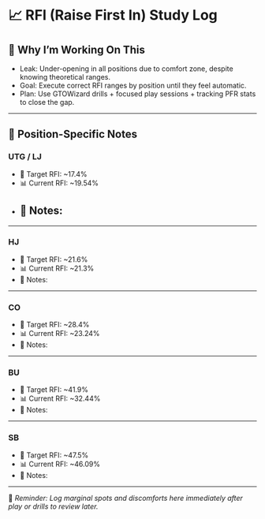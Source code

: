# 📈 RFI (Raise First In) Study Log

## 🔷 Why I’m Working On This

- Leak: Under-opening in all positions due to comfort zone, despite knowing theoretical ranges.
- Goal: Execute correct RFI ranges by position until they feel automatic.
- Plan: Use GTOWizard drills + focused play sessions + tracking PFR stats to close the gap.

---

## 🔷 Position-Specific Notes

### UTG / LJ
- 🎯 Target RFI: ~17.4%
- 📊 Current RFI: ~19.54%
- 📝 Notes:
  - 

---

### HJ
- 🎯 Target RFI: ~21.6%
- 📊 Current RFI: ~21.3%
- 📝 Notes:
  

---

### CO
- 🎯 Target RFI: ~28.4%
- 📊 Current RFI: ~23.24%
- 📝 Notes:
  

---

### BU
- 🎯 Target RFI: ~41.9%
- 📊 Current RFI: ~32.44%
- 📝 Notes:
  

---

### SB
- 🎯 Target RFI: ~47.5%
- 📊 Current RFI: ~46.09%
- 📝 Notes:

---

📌 *Reminder: Log marginal spots and discomforts here immediately after play or drills to review later.*
